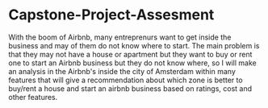 # Capstone-Project-Assesment

With the boom of Airbnb, many entreprenurs want to get inside the business and may of them do not know where to start.
The main problem is that they may not have a house or apartment but they want to buy or rent one to start an Airbnb business but they do not know where, so I will make an analysis in the Airbnb's inside the city of Amsterdam within many features that will give a 
recommendation about which zone is better to buy/rent a house and start an airbnb business based on ratings, cost and other features.
